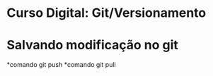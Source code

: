 # Curso Digital: Git/Versionamento 

# Salvando modificação no git 

*comando git push 
*comando git pull 
